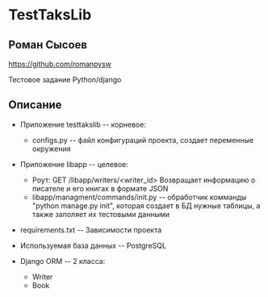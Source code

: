# TestTaksLib
## Роман Сысоев
https://github.com/romanpysw

Тестовое задание Python/django

## Описание

 - Приложение testtakslib -- корневое:
     - configs.py -- файл конфигураций проекта, создает переменные окружения
- Приложение libapp -- целевое:
    -  Роут: GET /libapp/writers/<writer_id>
        Возвращает информацию о писателе и его книгах в формате JSON
    - libapp/managment/commands/init.py -- обработчик комманды "python manage.py init", которая создает в БД нужные таблицы, а также заполяет их тестовыми данными

 - requirements.txt -- Зависимости проекта

 - Используемая база данных -- PostgreSQL

 - Django ORM -- 2 класса:
    - Writer
    - Book

